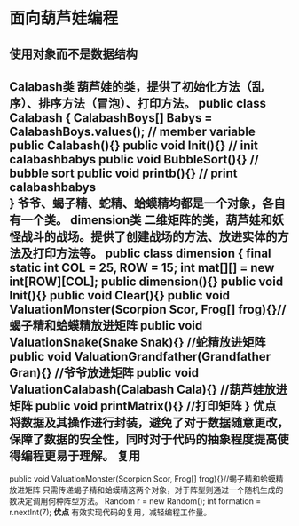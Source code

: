 面向葫芦娃编程
===
使用对象而不是数据结构
---
**Calabash类**
葫芦娃的类，提供了初始化方法（乱序）、排序方法（冒泡）、打印方法。
public class Calabash {
    CalabashBoys[] Babys = CalabashBoys.values();   // member variable
    public Calabash(){}
    public void Init(){}                            // init calabashbabys
    public void BubbleSort(){}                      // bubble sort
    public void printb(){}                          // print calabashbabys      
}
爷爷、蝎子精、蛇精、蛤蟆精均都是一个对象，各自有一个类。
**dimension类**
二维矩阵的类，葫芦娃和妖怪战斗的战场。提供了创建战场的方法、放进实体的方法及打印方法等。
public class dimension {
    final static int COL = 25, ROW = 15;
    int mat[][] = new int[ROW][COL];
    public dimension(){}
    public void Init(){}
    public void Clear(){}
    public void ValuationMonster(Scorpion Scor, Frog[] frog){}//蝎子精和蛤蟆精放进矩阵
    public void ValuationSnake(Snake Snak){}                  //蛇精放进矩阵
    public void ValuationGrandfather(Grandfather Gran){}      //爷爷放进矩阵
    public void ValuationCalabash(Calabash Cala){}            //葫芦娃放进矩阵
    public void printMatrix(){}                               //打印矩阵
}
**优点**
将数据及其操作进行封装，避免了对于数据随意更改，保障了数据的安全性，同时对于代码的抽象程度提高使得编程更易于理解。
复用
---
public void ValuationMonster(Scorpion Scor, Frog[] frog){}//蝎子精和蛤蟆精放进矩阵
只需传递蝎子精和蛤蟆精这两个对象，对于阵型则通过一个随机生成的数决定调用何种阵型方法。
Random r = new Random();
int formation = r.nextInt(7);
**优点**
有效实现代码的复用，减轻编程工作量。
